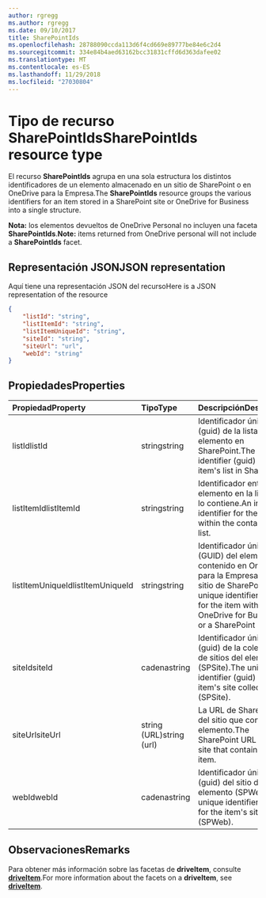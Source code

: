 ```yaml
---
author: rgregg
ms.author: rgregg
ms.date: 09/10/2017
title: SharePointIds
ms.openlocfilehash: 28788090ccda113d6f4cd669e89777be84e6c2d4
ms.sourcegitcommit: 334e84b4aed63162bcc31831cffd6d363dafee02
ms.translationtype: MT
ms.contentlocale: es-ES
ms.lasthandoff: 11/29/2018
ms.locfileid: "27030804"
---
```

# <a name="sharepointids-resource-type"></a><span data-ttu-id="1c93c-102">Tipo de recurso SharePointIds</span><span class="sxs-lookup"><span data-stu-id="1c93c-102">SharePointIds resource type</span></span>

<span data-ttu-id="1c93c-103">El recurso **SharePointIds** agrupa en una sola estructura los distintos identificadores de un elemento almacenado en un sitio de SharePoint o en OneDrive para la Empresa.</span><span class="sxs-lookup"><span data-stu-id="1c93c-103">The **SharePointIds** resource groups the various identifiers for an item stored in a SharePoint site or OneDrive for Business into a single structure.</span></span>

<span data-ttu-id="1c93c-104">**Nota:** los elementos devueltos de OneDrive Personal no incluyen una faceta **SharePointIds**.</span><span class="sxs-lookup"><span data-stu-id="1c93c-104">**Note:** items returned from OneDrive personal will not include a **SharePointIds** facet.</span></span>

## <a name="json-representation"></a><span data-ttu-id="1c93c-105">Representación JSON</span><span class="sxs-lookup"><span data-stu-id="1c93c-105">JSON representation</span></span>

<span data-ttu-id="1c93c-106">Aquí tiene una representación JSON del recurso</span><span class="sxs-lookup"><span data-stu-id="1c93c-106">Here is a JSON representation of the resource</span></span>

<!-- {
  "blockType": "resource",
  "optionalProperties": [ "listId", "listItemId", "listItemUniqueId", "siteId", "siteUrl", "webId" ],
  "@odata.type": "microsoft.graph.sharepointIds"
}-->

```json
{
    "listId": "string",
    "listItemId": "string",
    "listItemUniqueId": "string",
    "siteId": "string",
    "siteUrl": "url",
    "webId": "string"
}
```

## <a name="properties"></a><span data-ttu-id="1c93c-107">Propiedades</span><span class="sxs-lookup"><span data-stu-id="1c93c-107">Properties</span></span>

| <span data-ttu-id="1c93c-108">Propiedad</span><span class="sxs-lookup"><span data-stu-id="1c93c-108">Property</span></span>         | <span data-ttu-id="1c93c-109">Tipo</span><span class="sxs-lookup"><span data-stu-id="1c93c-109">Type</span></span>         | <span data-ttu-id="1c93c-110">Descripción</span><span class="sxs-lookup"><span data-stu-id="1c93c-110">Description</span></span>
|:-----------------|:-------------|:-------------------------------------------
| <span data-ttu-id="1c93c-111">listId</span><span class="sxs-lookup"><span data-stu-id="1c93c-111">listId</span></span>           | <span data-ttu-id="1c93c-112">string</span><span class="sxs-lookup"><span data-stu-id="1c93c-112">string</span></span>       | <span data-ttu-id="1c93c-113">Identificador único (guid) de la lista del elemento en SharePoint.</span><span class="sxs-lookup"><span data-stu-id="1c93c-113">The unique identifier (guid) for the item's list in SharePoint.</span></span>
| <span data-ttu-id="1c93c-114">listItemId</span><span class="sxs-lookup"><span data-stu-id="1c93c-114">listItemId</span></span>       | <span data-ttu-id="1c93c-115">string</span><span class="sxs-lookup"><span data-stu-id="1c93c-115">string</span></span>       | <span data-ttu-id="1c93c-116">Identificador entero del elemento en la lista que lo contiene.</span><span class="sxs-lookup"><span data-stu-id="1c93c-116">An integer identifier for the item within the containing list.</span></span>
| <span data-ttu-id="1c93c-117">listItemUniqueId</span><span class="sxs-lookup"><span data-stu-id="1c93c-117">listItemUniqueId</span></span> | <span data-ttu-id="1c93c-118">string</span><span class="sxs-lookup"><span data-stu-id="1c93c-118">string</span></span>       | <span data-ttu-id="1c93c-119">Identificador único (GUID) del elemento contenido en OneDrive para la Empresa o en un sitio de SharePoint.</span><span class="sxs-lookup"><span data-stu-id="1c93c-119">The unique identifier (guid) for the item within OneDrive for Business or a SharePoint site.</span></span>
| <span data-ttu-id="1c93c-120">siteId</span><span class="sxs-lookup"><span data-stu-id="1c93c-120">siteId</span></span>           | <span data-ttu-id="1c93c-121">cadena</span><span class="sxs-lookup"><span data-stu-id="1c93c-121">string</span></span>       | <span data-ttu-id="1c93c-122">Identificador único (guid) de la colección de sitios del elemento (SPSite).</span><span class="sxs-lookup"><span data-stu-id="1c93c-122">The unique identifier (guid) for the item's site collection (SPSite).</span></span>
| <span data-ttu-id="1c93c-123">siteUrl</span><span class="sxs-lookup"><span data-stu-id="1c93c-123">siteUrl</span></span>          | <span data-ttu-id="1c93c-124">string (URL)</span><span class="sxs-lookup"><span data-stu-id="1c93c-124">string (url)</span></span> | <span data-ttu-id="1c93c-125">La URL de SharePoint del sitio que contiene el elemento.</span><span class="sxs-lookup"><span data-stu-id="1c93c-125">The SharePoint URL for the site that contains the item.</span></span>
| <span data-ttu-id="1c93c-126">webId</span><span class="sxs-lookup"><span data-stu-id="1c93c-126">webId</span></span>            | <span data-ttu-id="1c93c-127">cadena</span><span class="sxs-lookup"><span data-stu-id="1c93c-127">string</span></span>       | <span data-ttu-id="1c93c-128">Identificador único (guid) del sitio del elemento (SPWeb).</span><span class="sxs-lookup"><span data-stu-id="1c93c-128">The unique identifier (guid) for the item's site (SPWeb).</span></span>

## <a name="remarks"></a><span data-ttu-id="1c93c-129">Observaciones</span><span class="sxs-lookup"><span data-stu-id="1c93c-129">Remarks</span></span>

<span data-ttu-id="1c93c-130">Para obtener más información sobre las facetas de **driveItem**, consulte [**driveItem**](driveitem.md).</span><span class="sxs-lookup"><span data-stu-id="1c93c-130">For more information about the facets on a **driveItem**, see [**driveItem**](driveitem.md).</span></span>



<!-- uuid: 8fcb5dbc-d5aa-4681-8e31-b001d5168d79
2015-10-25 14:57:30 UTC -->
<!-- {
  "type": "#page.annotation",
  "description": "The SharepointIds facet provides Sharepoint ids associated with an item.",
  "keywords": "item, unique, id, csom, facet",
  "section": "documentation",
  "tocPath": "Facets/SharepointIds"
} -->

